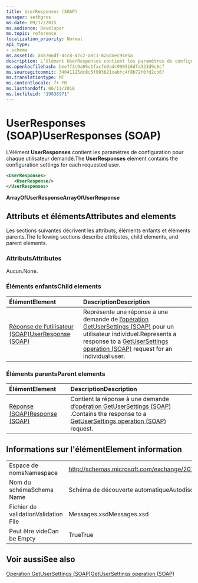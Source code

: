 ```yaml
---
title: UserResponses (SOAP)
manager: sethgros
ms.date: 09/17/2015
ms.audience: Developer
ms.topic: reference
localization_priority: Normal
api_type:
- schema
ms.assetid: a48766df-4cc8-47c2-a8c1-826daec94e5a
description: L’élément UserResponses contient les paramètres de configuration pour chaque utilisateur demandé.
ms.openlocfilehash: bee7f3c9a95c1facfe0adc990516dfa323d9c8cf
ms.sourcegitcommit: 34041125dc8c5f993b21cebfc4f8b72f0fd2cb6f
ms.translationtype: MT
ms.contentlocale: fr-FR
ms.lasthandoff: 06/11/2018
ms.locfileid: "19838971"
---
```

# <a name="userresponses-soap"></a><span data-ttu-id="857ef-103">UserResponses (SOAP)</span><span class="sxs-lookup"><span data-stu-id="857ef-103">UserResponses (SOAP)</span></span>

<span data-ttu-id="857ef-104">L’élément **UserResponses** contient les paramètres de configuration pour chaque utilisateur demandé.</span><span class="sxs-lookup"><span data-stu-id="857ef-104">The **UserResponses** element contains the configuration settings for each requested user.</span></span> 
  
```XML
<UserResponses>
   <UserResponse/>
</UserResponses>
```

 <span data-ttu-id="857ef-105">**ArrayOfUserResponse**</span><span class="sxs-lookup"><span data-stu-id="857ef-105">**ArrayOfUserResponse**</span></span>
## <a name="attributes-and-elements"></a><span data-ttu-id="857ef-106">Attributs et éléments</span><span class="sxs-lookup"><span data-stu-id="857ef-106">Attributes and elements</span></span>

<span data-ttu-id="857ef-107">Les sections suivantes décrivent les attributs, éléments enfants et éléments parents.</span><span class="sxs-lookup"><span data-stu-id="857ef-107">The following sections describe attributes, child elements, and parent elements.</span></span>
  
### <a name="attributes"></a><span data-ttu-id="857ef-108">Attributs</span><span class="sxs-lookup"><span data-stu-id="857ef-108">Attributes</span></span>

<span data-ttu-id="857ef-109">Aucun.</span><span class="sxs-lookup"><span data-stu-id="857ef-109">None.</span></span>
  
### <a name="child-elements"></a><span data-ttu-id="857ef-110">Éléments enfants</span><span class="sxs-lookup"><span data-stu-id="857ef-110">Child elements</span></span>

|<span data-ttu-id="857ef-111">**Élément**</span><span class="sxs-lookup"><span data-stu-id="857ef-111">**Element**</span></span>|<span data-ttu-id="857ef-112">**Description**</span><span class="sxs-lookup"><span data-stu-id="857ef-112">**Description**</span></span>|
|:-----|:-----|
|[<span data-ttu-id="857ef-113">Réponse de l’utilisateur (SOAP)</span><span class="sxs-lookup"><span data-stu-id="857ef-113">UserResponse (SOAP)</span></span>](userresponse-soap.md) <br/> |<span data-ttu-id="857ef-114">Représente une réponse à une demande de [l’opération GetUserSettings (SOAP)](getusersettings-operation-soap.md) pour un utilisateur individuel.</span><span class="sxs-lookup"><span data-stu-id="857ef-114">Represents a response to a [GetUserSettings operation (SOAP)](getusersettings-operation-soap.md) request for an individual user.</span></span>  <br/> |
   
### <a name="parent-elements"></a><span data-ttu-id="857ef-115">Éléments parents</span><span class="sxs-lookup"><span data-stu-id="857ef-115">Parent elements</span></span>

|<span data-ttu-id="857ef-116">**Élément**</span><span class="sxs-lookup"><span data-stu-id="857ef-116">**Element**</span></span>|<span data-ttu-id="857ef-117">**Description**</span><span class="sxs-lookup"><span data-stu-id="857ef-117">**Description**</span></span>|
|:-----|:-----|
|[<span data-ttu-id="857ef-118">Réponse (SOAP)</span><span class="sxs-lookup"><span data-stu-id="857ef-118">Response (SOAP)</span></span>](response-soap.md) <br/> |<span data-ttu-id="857ef-119">Contient la réponse à une demande [d’opération GetUserSettings (SOAP)](getusersettings-operation-soap.md) .</span><span class="sxs-lookup"><span data-stu-id="857ef-119">Contains the response to a [GetUserSettings operation (SOAP)](getusersettings-operation-soap.md) request.</span></span>  <br/> |
   
## <a name="element-information"></a><span data-ttu-id="857ef-120">Informations sur l'élément</span><span class="sxs-lookup"><span data-stu-id="857ef-120">Element information</span></span>

|||
|:-----|:-----|
|<span data-ttu-id="857ef-121">Espace de noms</span><span class="sxs-lookup"><span data-stu-id="857ef-121">Namespace</span></span>  <br/> |http://schemas.microsoft.com/exchange/2010/Autodiscover  <br/> |
|<span data-ttu-id="857ef-122">Nom du schéma</span><span class="sxs-lookup"><span data-stu-id="857ef-122">Schema Name</span></span>  <br/> |<span data-ttu-id="857ef-123">Schéma de découverte automatique</span><span class="sxs-lookup"><span data-stu-id="857ef-123">Autodiscover schema</span></span>  <br/> |
|<span data-ttu-id="857ef-124">Fichier de validation</span><span class="sxs-lookup"><span data-stu-id="857ef-124">Validation File</span></span>  <br/> |<span data-ttu-id="857ef-125">Messages.xsd</span><span class="sxs-lookup"><span data-stu-id="857ef-125">Messages.xsd</span></span>  <br/> |
|<span data-ttu-id="857ef-126">Peut être vide</span><span class="sxs-lookup"><span data-stu-id="857ef-126">Can be Empty</span></span>  <br/> |<span data-ttu-id="857ef-127">True</span><span class="sxs-lookup"><span data-stu-id="857ef-127">True</span></span>  <br/> |
   
## <a name="see-also"></a><span data-ttu-id="857ef-128">Voir aussi</span><span class="sxs-lookup"><span data-stu-id="857ef-128">See also</span></span>



[<span data-ttu-id="857ef-129">Opération GetUserSettings (SOAP)</span><span class="sxs-lookup"><span data-stu-id="857ef-129">GetUserSettings operation (SOAP)</span></span>](getusersettings-operation-soap.md)

